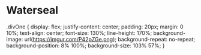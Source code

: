 # Waterseal

.divOne {
    display: flex;
    justify-content: center;
    padding: 20px;
    margin: 0 10%;
    text-align: center;
    font-size: 130%;
    line-height: 170%;
    background-image: url(https://imgur.com/P42pZGe.png);
    background-repeat: no-repeat;
    background-position: 8% 100%;
    background-size: 103% 57%;
}
